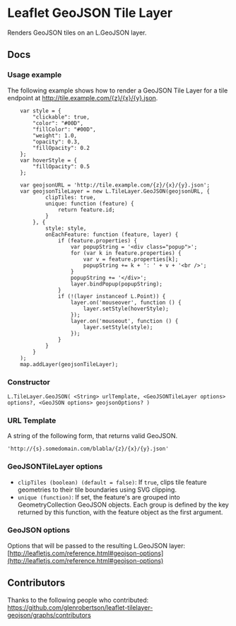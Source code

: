 # Leaflet GeoJSON Tile Layer
Renders GeoJSON tiles on an L.GeoJSON layer.

## Docs

### Usage example
The following example shows how to render a GeoJSON Tile Layer for a tile endpoint at http://tile.example.com/{z}/{x}/{y}.json.

        var style = {
            "clickable": true,
            "color": "#00D",
            "fillColor": "#00D",
            "weight": 1.0,
            "opacity": 0.3,
            "fillOpacity": 0.2
        };
        var hoverStyle = {
            "fillOpacity": 0.5
        };

        var geojsonURL = 'http://tile.example.com/{z}/{x}/{y}.json';
        var geojsonTileLayer = new L.TileLayer.GeoJSON(geojsonURL, {
                clipTiles: true,
                unique: function (feature) {
                    return feature.id; 
                }
            }, {
                style: style,
                onEachFeature: function (feature, layer) {
                    if (feature.properties) {
                        var popupString = '<div class="popup">';
                        for (var k in feature.properties) {
                            var v = feature.properties[k];
                            popupString += k + ': ' + v + '<br />';
                        }
                        popupString += '</div>';
                        layer.bindPopup(popupString);
                    }
                    if (!(layer instanceof L.Point)) {
                        layer.on('mouseover', function () {
                            layer.setStyle(hoverStyle);
                        });
                        layer.on('mouseout', function () {
                            layer.setStyle(style);
                        });
                    }
                }
            }
        );
        map.addLayer(geojsonTileLayer);

### Constructor
    L.TileLayer.GeoJSON( <String> urlTemplate, <GeoJSONTileLayer options> options?, <GeoJSON options> geojsonOptions? )

### URL Template
A string of the following form, that returns valid GeoJSON.

    'http://{s}.somedomain.com/blabla/{z}/{x}/{y}.json'

### GeoJSONTileLayer options
* `clipTiles (boolean) (default = false)`: If `true`, clips tile feature geometries to their tile boundaries using SVG clipping.
* `unique (function)`: If set, the feature's are grouped into GeometryCollection GeoJSON objects. Each group is defined by the key returned by this function, with the feature object as the first argument.

### GeoJSON options
Options that will be passed to the resulting L.GeoJSON layer: [http://leafletjs.com/reference.html#geojson-options](http://leafletjs.com/reference.html#geojson-options)


## Contributors
Thanks to the following people who contributed: https://github.com/glenrobertson/leaflet-tilelayer-geojson/graphs/contributors
